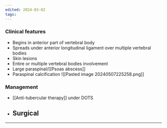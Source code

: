 ```yaml
---
edited: 2024-03-02
tags:
---
```

### Clinical features
- Begins in anterior part of vertebral body
- Spreads under anterior longitudinal ligament over multiple vertebral bodies
- Skin lesions
- Entire or multiple vertebral bodies involvement
- Large paraspinal/[[Psoas abscess]]
- Paraspinal calcification 
![[Pasted image 20240507225258.png]]
### Management
- [[Anti-tubercular therapy]] under DOTS
- Surgical
	- 

---
